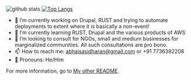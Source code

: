 ![github stats](https://github-readme-stats.vercel.app/api?username=codingsasi&show_icons=true&theme=dark) [![Top Langs](https://github-readme-stats.vercel.app/api/top-langs/?username=codingsasi&layout=compact&theme=dark)](https://github.com/codingsasi)


- 🔭 I’m currently working on Drupal, RUST and trying to automate deployments to extent where it is basically a non-event!
- 🌱 I’m currently learning RUST, Drupal and the various products of AWS
- 👯 I’m looking to consult for NGOs, small and medium businesses for marginalized communities. All such consultations are pro bono.
- 📫 How to reach me: abhaisasidharan@gmail.com or +91 7736382208
- 🔭 Pronouns: He/Him

For more information, go to [My other README](https://abh.ai/README).
